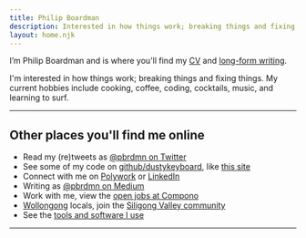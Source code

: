```yaml
---
title: Philip Boardman
description: Interested in how things work; breaking things and fixing things
layout: home.njk
---
```


I’m Philip Boardman and is where you'll find my [CV](/cv/ "CV for Philip Boardman") and [long-form writing](/articles/).

<p>I'm interested in how things work; breaking things and fixing things. My current hobbies include cooking, coffee, coding, cocktails, music, and learning to surf.</p>

<hr />

## Other places you'll find me online

* Read my (re)tweets as [@pbrdmn on Twitter](https://twitter.com/pbrdmn)
* See some of my code on [github/dustykeyboard](https://github.com/dustykeyboard), like [this site](https://github.com/dustykeyboard/brd.mn)
* Connect with me on [Polywork](https://work.brd.mn/) or [LinkedIn](https://linkedin.com/in/philipboardman/)
* Writing as [@pbrdmn on Medium](https://pbrdmn.medium.com/)
* Work with me, view the [open jobs at Compono](https://www.compono.com/careers)
* [Wollongong](https://www.visitwollongong.com.au/) locals, join the [Siligong Valley community](https://www.siligongvalley.com/)
* See the [tools and software I use](/uses)

---